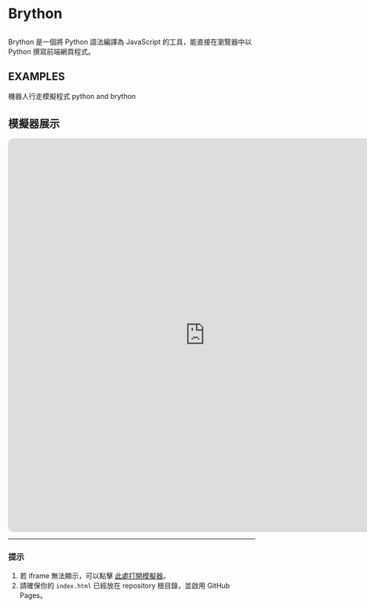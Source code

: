 # Brython
##

Brython 是一個將 Python 語法編譯為 JavaScript 的工具，能直接在瀏覽器中以 Python 撰寫前端網頁程式。
## EXAMPLES
機器人行走模擬程式 python and brython

## 模擬器展示

<iframe src="https://leceichen.github.io/w7-Brython/" 
        width="800" height="800" 
        style="border:1px solid #ccc; border-radius:10px;">
  您的瀏覽器不支援 iframe。
</iframe>

---

### 提示

1. 若 iframe 無法顯示，可以點擊 [此處打開模擬器](https://leceichen.github.io/w7-Brython/)。
2. 請確保你的 `index.html` 已經放在 repository 根目錄，並啟用 GitHub Pages。

